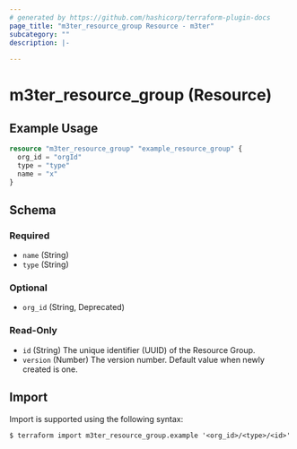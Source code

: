 ```yaml
---
# generated by https://github.com/hashicorp/terraform-plugin-docs
page_title: "m3ter_resource_group Resource - m3ter"
subcategory: ""
description: |-
  
---
```


# m3ter_resource_group (Resource)



## Example Usage

```terraform
resource "m3ter_resource_group" "example_resource_group" {
  org_id = "orgId"
  type = "type"
  name = "x"
}
```

<!-- schema generated by tfplugindocs -->
## Schema

### Required

- `name` (String)
- `type` (String)

### Optional

- `org_id` (String, Deprecated)

### Read-Only

- `id` (String) The unique identifier (UUID) of the Resource Group.
- `version` (Number) The version number. Default value when newly created is one.

## Import

Import is supported using the following syntax:

```shell
$ terraform import m3ter_resource_group.example '<org_id>/<type>/<id>'
```
